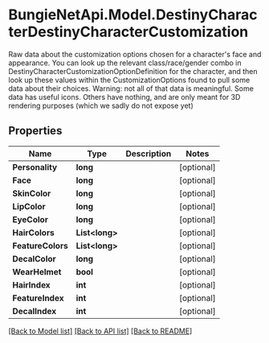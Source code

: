 # BungieNetApi.Model.DestinyCharacterDestinyCharacterCustomization
Raw data about the customization options chosen for a character's face and appearance.  You can look up the relevant class/race/gender combo in DestinyCharacterCustomizationOptionDefinition for the character, and then look up these values within the CustomizationOptions found to pull some data about their choices. Warning: not all of that data is meaningful. Some data has useful icons. Others have nothing, and are only meant for 3D rendering purposes (which we sadly do not expose yet)
## Properties

Name | Type | Description | Notes
------------ | ------------- | ------------- | -------------
**Personality** | **long** |  | [optional] 
**Face** | **long** |  | [optional] 
**SkinColor** | **long** |  | [optional] 
**LipColor** | **long** |  | [optional] 
**EyeColor** | **long** |  | [optional] 
**HairColors** | **List&lt;long&gt;** |  | [optional] 
**FeatureColors** | **List&lt;long&gt;** |  | [optional] 
**DecalColor** | **long** |  | [optional] 
**WearHelmet** | **bool** |  | [optional] 
**HairIndex** | **int** |  | [optional] 
**FeatureIndex** | **int** |  | [optional] 
**DecalIndex** | **int** |  | [optional] 

[[Back to Model list]](../README.md#documentation-for-models) [[Back to API list]](../README.md#documentation-for-api-endpoints) [[Back to README]](../README.md)

